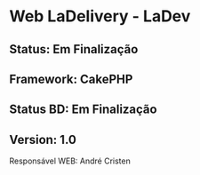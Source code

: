 # Web LaDelivery - LaDev 
## Status: Em Finalização
## Framework: CakePHP
## Status BD: Em Finalização
## Version: 1.0
Responsável WEB: André Cristen